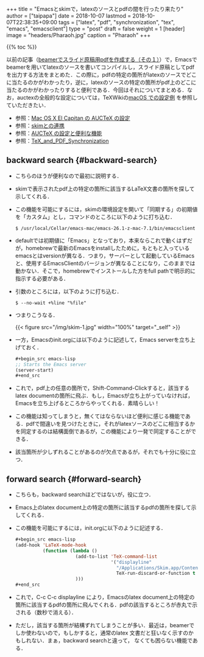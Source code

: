 +++
title = "Emacsとskimで，latexのソースとpdfの間を行ったり来たり"
author = ["taipapa"]
date = 2018-10-07
lastmod = 2018-10-07T22:38:35+09:00
tags = ["latex", "pdf", "synchronization", "tex", "emacs", "emacsclient"]
type = "post"
draft = false
weight = 1
[header]
  image = "headers/Pharaoh.jpg"
  caption = "Pharaoh"
+++

{{% toc %}}

以前の記事（[beamerでスライド原稿用pdfを作成する（その１）](../beamer)）で，Emacsでbeamerを用いてlatexのソースを書いてコンパイルし，スライド原稿としてpdfを出力する方法をまとめた．この際に，pdfの特定の箇所がlatexのソースでどこに当たるのかがわかったり，逆に，latexのソースの特定の箇所がpdf上のどこに当たるのかがわかったりすると便利である．今回はそれについてまとめる．なお，auctexの全般的な設定については，TeXWikiの[macOS での設定例](https://texwiki.texjp.org/?AUCTeX#h32722ec) を参照していただきたい．

-   参照：[Mac OS X El Capitan の AUCTeX の設定](https://ryogan.org/blog/2015/12/30/mac-os-x-el-capitan-の-auctex-の設定/)
-   参照：[skimとの連携](https://texwiki.texjp.org/?Emacs#e9c08b3d)
-   参照：[AUCTeX の設定と便利な機能](https://skalldan.wordpress.com/2011/07/20/auctex-の設定と便利な機能/)
-   参照：[TeX\_and\_PDF\_Synchronization](https://sourceforge.net/p/skim-app/wiki/TeX%5Fand%5FPDF%5FSynchronization/)


## backward search {#backward-search}

-   こちらのほうが便利なので最初に説明する．
-   skimで表示されたpdf上の特定の箇所に該当するLaTeX文書の箇所を探して示してくれる．
-   この機能を可能にするには，skimの環境設定を開いて「同期する」の初期値を「カスタム」とし，コマンドのところに以下のように打ち込む．

    ```shell
    $ /usr/local/Cellar/emacs-mac/emacs-26.1-z-mac-7.1/bin/emacsclient
    ```
-   defaultでは初期値に「Emacs」となっており，本来ならこれで動くはずだが，homebrewで最新のEmacsをinstallしたために，もともと入っているemacsとはversionが異なる．つまり，サーバーとして起動しているEmacsと、使用するEmacsClientのバージョンが異なることになり，このままでは動かない．そこで，homebrewでインストールした方をfull pathで明示的に指示する必要がある．
-   引数のところには，以下のように打ち込む．

    ```shell
    $ --no-wait +%line "%file"
    ```
-   つまりこうなる．

    {{< figure src="/img/skim-1.jpg" width="100%" target="_self" >}}
-   一方，Emacsのinit.orgには以下のように記述して，Emacs serverを立ち上げておく．

    ```lisp
    #+begin_src emacs-lisp
    ;; Starts the Emacs server
    (server-start)
    #+end_src
    ```
-   これで，pdf上の任意の箇所で，Shift-Command-Clickすると，該当するlatex documentの箇所に飛ぶ．もし，Emacsが立ち上がっていなければ，Emacsを立ち上げるところからやってくれる．素晴らしい！
-   この機能は知ってしまうと，無くてはならないほど便利に感じる機能である．pdfで間違いを見つけたときに，それがlatexソースのどこに相当するかを同定するのは結構面倒であるが，この機能により一発で同定することができる．
-   該当箇所が少しずれることがあるのが欠点であるが，それでも十分に役に立つ．


## forward search {#forward-search}

-   こちらも，backward searchほどではないが，役に立つ．
-   Emacs上のlatex document上の特定の箇所に該当するpdfの箇所を探して示してくれる．
-   この機能を可能にするには，init.orgに以下のように記述する．

    ```lisp
    #+begin_src emacs-lisp
    (add-hook 'LaTeX-mode-hook
              (function (lambda ()
                          (add-to-list 'TeX-command-list
                                       '("displayline"
                                         "/Applications/Skim.app/Contents/SharedSupport/displayline %n %s.pdf \"%b\""
                                         TeX-run-discard-or-function t t :help "Forward search with Skim"))
                          )))
    #+end_src
    ```
-   これで，C-c C-c displayline により，Emacsのlatex document上の特定の箇所に該当するpdfの箇所に飛んでくれる．pdfの該当するところが赤丸で示される（数秒で消える）．
-   ただし，該当する箇所が結構ずれてしまうことが多い．最近は，beamerでしか使わないので，もしかすると，通常のlatex 文書だと狂いなく示すのかもしれない．まぁ，backward searchと違って， なくても困らない機能である．
